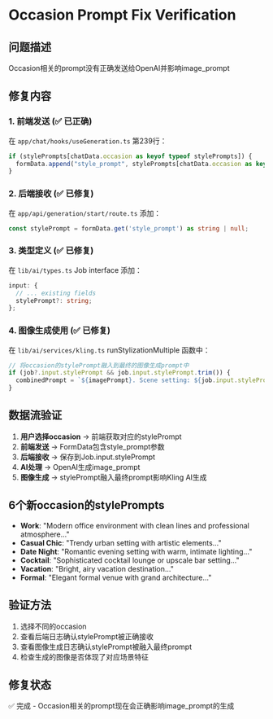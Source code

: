 # Occasion Prompt Fix Verification

## 问题描述

Occasion相关的prompt没有正确发送给OpenAI并影响image_prompt

## 修复内容

### 1. 前端发送 (✅ 已正确)

在 `app/chat/hooks/useGeneration.ts` 第239行：

```typescript
if (stylePrompts[chatData.occasion as keyof typeof stylePrompts]) {
  formData.append("style_prompt", stylePrompts[chatData.occasion as keyof typeof stylePrompts])
}
```

### 2. 后端接收 (✅ 已修复)

在 `app/api/generation/start/route.ts` 添加：

```typescript
const stylePrompt = formData.get('style_prompt') as string | null;
```

### 3. 类型定义 (✅ 已修复)

在 `lib/ai/types.ts` Job interface 添加：

```typescript
input: {
  // ... existing fields
  stylePrompt?: string;
};
```

### 4. 图像生成使用 (✅ 已修复)

在 `lib/ai/services/kling.ts` runStylizationMultiple 函数中：

```typescript
// 将occasion的stylePrompt融入到最终的图像生成prompt中
if (job?.input.stylePrompt && job.input.stylePrompt.trim()) {
  combinedPrompt = `${imagePrompt}. Scene setting: ${job.input.stylePrompt.trim()}`;
}
```

## 数据流验证

1. **用户选择occasion** → 前端获取对应的stylePrompt
2. **前端发送** → FormData包含style_prompt参数
3. **后端接收** → 保存到Job.input.stylePrompt
4. **AI处理** → OpenAI生成image_prompt
5. **图像生成** → stylePrompt融入最终prompt影响Kling AI生成

## 6个新occasion的stylePrompts

- **Work**: "Modern office environment with clean lines and professional atmosphere..."
- **Casual Chic**: "Trendy urban setting with artistic elements..."
- **Date Night**: "Romantic evening setting with warm, intimate lighting..."
- **Cocktail**: "Sophisticated cocktail lounge or upscale bar setting..."
- **Vacation**: "Bright, airy vacation destination..."
- **Formal**: "Elegant formal venue with grand architecture..."

## 验证方法

1. 选择不同的occasion
2. 查看后端日志确认stylePrompt被正确接收
3. 查看图像生成日志确认stylePrompt被融入最终prompt
4. 检查生成的图像是否体现了对应场景特征

## 修复状态

✅ 完成 - Occasion相关的prompt现在会正确影响image_prompt的生成
